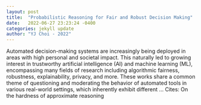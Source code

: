 ```yaml
---
layout: post
title:  "Probabilistic Reasoning for Fair and Robust Decision Making"
date:   2022-06-27 23:23:24 -0400
categories: jekyll update
author: "YJ Choi - 2022"
---
```

Automated decision-making systems are increasingly being deployed in areas with high personal and societal impact. This naturally led to growing interest in trustworthy artificial intelligence (AI) and machine learning (ML), encompassing many fields of research including algorithmic fairness, robustness, explainability, privacy, and more. These works share a common theme of questioning and moderating the behavior of automated tools in various real-world settings, which inherently exhibit different …
Cites: ‪On the hardness of approximate reasoning‬  